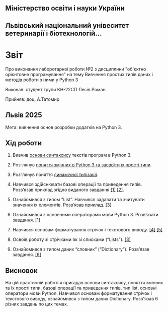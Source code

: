 ## Міністерство освіти і науки України

## Львівський національний унівеситет ветеринарії і біотехнологій...

# Звіт
Про виконання лаборотарної роботи №2 з дисциплини "об'єктно орієнтовне програмування" на тему Вивчення простих типів даних і методів роботи з ними у Python 3

Виконав: студент групи КН-22СП Лесів Роман

Прийняв: доц. А.Татомир

## Львів 2025

Мета: вивчення основ розробки додатків на Python 3.

## Хід роботи

1. Вивчив [основи синтаксису](https://foxminded.ua/python-syntaksys/) текстів програм в Python 3.

2. Розглянув [поняття змінних в Python 3 та засвоїти їх прості типи](https://foxminded.ua/typy-danykh-python/).

3. Розглянув поняття [динамічної типізації](https://foxminded.ua/typizatsiia-python/).

4. Навчився здійснювати базові операції та приведення типів. Розв’язав
приклад згідно виданого завдання
[[1]](/basic-operators.py)
[[2]](/variables-and-types.py).

5. Ознайомився з типом “List”. Навчився задавати та зчитувати значення
їх елементів. Розв’язав приклад.
[[3]](/lists.py)

6. Ознайомився з основними операторами мови Python 3. Розв’язати
завдання.
[[1]](/basic-operators.py)
7. Навчився основам форматування стрічок і текстового виводу.
[[4]](/string-formatting.py)
[[5]](/basic-string-operations.py)
8. Освоїв роботу зі стрічками як зі списками (“Lists”).
[[3]](/lists.py)
9. Ознайомився з типом даних “словник” (“Dictionary”). Розв’язав
завдання.
[[6]](/dictionaries.py)
## Висновок
На цій практичній роботі я пригадав основи синтаксису, поняття змінних та їх прості типи, базові операції та приведення типів, тип list, основні оператори мови Python. Навчився основам форматування стрічок і текстового виводу, ознайомився з типом даних Dictionary. Розв'язав  6 різних завдань по цих темах.
